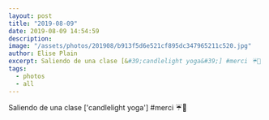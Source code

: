 ```yaml
---
layout: post
title: "2019-08-09"
date: 2019-08-09 14:54:59
description: 
image: "/assets/photos/201908/b913f5d6e521cf895dc347965211c520.jpg"
author: Elise Plain
excerpt: Saliendo de una clase [&#39;candlelight yoga&#39;] #merci ☔️🎁
tags: 
  - photos
  - all
---
```


Saliendo de una clase [&#39;candlelight yoga&#39;] #merci ☔️🎁
<p></p>